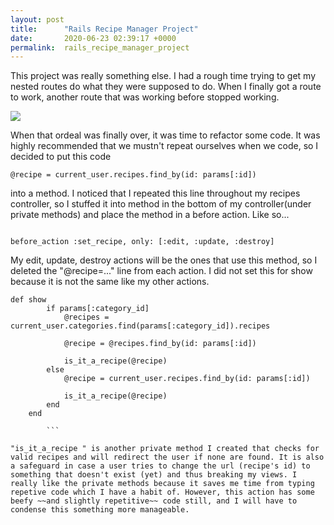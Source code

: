 ```yaml
---
layout: post
title:      "Rails Recipe Manager Project"
date:       2020-06-23 02:39:17 +0000
permalink:  rails_recipe_manager_project
---
```



This project was really something else.  I had a rough time trying to get my nested routes do what they were supposed to do. When I finally got a route to work, another route that was working before stopped working.

![](https://media.giphy.com/media/MlNSich1jeAzm/giphy.gif)


When that ordeal was finally over, it was time to refactor some code. It was highly recommended that we mustn't repeat ourselves when we code, so I decided to put this code 

```
@recipe = current_user.recipes.find_by(id: params[:id])
```

into a method. I noticed that I repeated this line throughout my recipes controller, so I stuffed it into method in the bottom of my controller(under private methods) and place the method in a before action. Like so...

```

before_action :set_recipe, only: [:edit, :update, :destroy]

```

My edit, update, destroy actions will be the ones that use this method, so I deleted the "@recipe=..." line from each action. I did not set this for show because it is not the same like my other actions. 

```
def show
        if params[:category_id]
            @recipes = current_user.categories.find(params[:category_id]).recipes

            @recipe = @recipes.find_by(id: params[:id])

            is_it_a_recipe(@recipe) 
        else
            @recipe = current_user.recipes.find_by(id: params[:id])

            is_it_a_recipe(@recipe)
        end
    end
		
		```
		
"is_it_a_recipe " is another private method I created that checks for valid recipes and will redirect the user if none are found. It is also a safeguard in case a user tries to change the url (recipe's id) to something that doesn't exist (yet) and thus breaking my views. I really like the private methods because it saves me time from typing repetive code which I have a habit of. However, this action has some beefy ~~and slightly repetitive~~ code still, and I will have to condense this something more manageable. 

